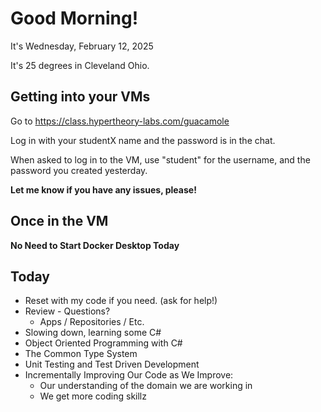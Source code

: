 # Good Morning! 

It's Wednesday, February 12, 2025

It's 25 degrees in Cleveland Ohio.

## Getting into your VMs

Go to https://class.hypertheory-labs.com/guacamole

Log in with your studentX name and the password is in the chat.

When asked to log in to the VM, use "student" for the username, and the password you created yesterday.

**Let me know if you have any issues, please!**

## Once in the VM

**No Need to Start Docker Desktop Today**

## Today

- Reset with my code if you need. (ask for help!)
- Review - Questions? 
    - Apps / Repositories / Etc.
- Slowing down, learning some C#
- Object Oriented Programming with C#
- The Common Type System
- Unit Testing and Test Driven Development
- Incrementally Improving Our Code as We Improve:
    - Our understanding of the domain we are working in
    - We get more coding skillz

